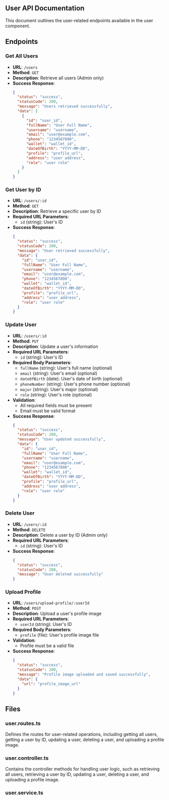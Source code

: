 ## User API Documentation

This document outlines the user-related endpoints available in the user component.

## Endpoints

### Get All Users

- **URL**: `/users`
- **Method**: `GET`
- **Description**: Retrieve all users (Admin only)
- **Success Response**:
  ```json
  {
    "status": "success",
    "statusCode": 200,
    "message": "Users retrieved successfully",
    "data": [
      {
        "id": "user_id",
        "fullName": "User Full Name",
        "username": "username",
        "email": "user@example.com",
        "phone": "1234567890",
        "wallet": "wallet_id",
        "dateOfBirth": "YYYY-MM-DD",
        "profile": "profile_url",
        "address": "user address",
        "role": "user role"
      }
    ]
  }
  ```

### Get User by ID

- **URL**: `/users/:id`
- **Method**: `GET`
- **Description**: Retrieve a specific user by ID
- **Required URL Parameters**:
  - `id` (string): User's ID
- **Success Response**:
  ```json
  {
    "status": "success",
    "statusCode": 200,
    "message": "User retrieved successfully",
    "data": {
      "id": "user_id",
      "fullName": "User Full Name",
      "username": "username",
      "email": "user@example.com",
      "phone": "1234567890",
      "wallet": "wallet_id",
      "dateOfBirth": "YYYY-MM-DD",
      "profile": "profile_url",
      "address": "user address",
      "role": "user role"
    }
  }
  ```

### Update User

- **URL**: `/users/:id`
- **Method**: `PUT`
- **Description**: Update a user's information
- **Required URL Parameters**:
  - `id` (string): User's ID
- **Required Body Parameters**:
  - `fullName` (string): User's full name (optional)
  - `email` (string): User's email (optional)
  - `dateOfBirth` (date): User's date of birth (optional)
  - `phoneNumber` (string): User's phone number (optional)
  - `major` (string): User's major (optional)
  - `role` (string): User's role (optional)
- **Validation**:
  - All required fields must be present
  - Email must be valid format
- **Success Response**:
  ```json
  {
    "status": "success",
    "statusCode": 200,
    "message": "User updated successfully",
    "data": {
      "id": "user_id",
      "fullName": "User Full Name",
      "username": "username",
      "email": "user@example.com",
      "phone": "1234567890",
      "wallet": "wallet_id",
      "dateOfBirth": "YYYY-MM-DD",
      "profile": "profile_url",
      "address": "user address",
      "role": "user role"
    }
  }
  ```

### Delete User

- **URL**: `/users/:id`
- **Method**: `DELETE`
- **Description**: Delete a user by ID (Admin only)
- **Required URL Parameters**:
  - `id` (string): User's ID
- **Success Response**:
  ```json
  {
    "status": "success",
    "statusCode": 200,
    "message": "User deleted successfully"
  }
  ```

### Upload Profile

- **URL**: `/users/upload-profile/:userId`
- **Method**: `POST`
- **Description**: Upload a user's profile image
- **Required URL Parameters**:
  - `userId` (string): User's ID
- **Required Body Parameters**:
  - `profile` (file): User's profile image file
- **Validation**:
  - Profile must be a valid file
- **Success Response**:
  ```json
  {
    "status": "success",
    "statusCode": 200,
    "message": "Profile image uploaded and saved successfully",
    "data": {
      "url": "profile_image_url"
    }
  }
  ```

## Files

### user.routes.ts

Defines the routes for user-related operations, including getting all users, getting a user by ID, updating a user, deleting a user, and uploading a profile image.

### user.controller.ts

Contains the controller methods for handling user logic, such as retrieving all users, retrieving a user by ID, updating a user, deleting a user, and uploading a profile image.

### user.service.ts
